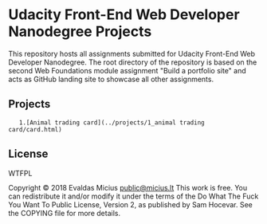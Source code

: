 # Udacity Front-End Web Developer Nanodegree Projects
This repository hosts all assignments submitted for Udacity Front-End Web Developer Nanodegree. The root directory of the repository is based on the second Web Foundations module assignment "Build a portfolio site" and acts as GitHub landing site to showcase all other assignments.
## Projects
       1.[Animal trading card](../projects/1_animal trading card/card.html)

## License
<a href="http://www.wtfpl.net/"><img
       src="http://www.wtfpl.net/wp-content/uploads/2012/12/wtfpl-badge-4.png"
       width="80" height="15" alt="WTFPL" /></a>
       
Copyright © 2018 Evaldas Micius public@micius.lt
This work is free. You can redistribute it and/or modify it under the
terms of the Do What The Fuck You Want To Public License, Version 2,
as published by Sam Hocevar. See the COPYING file for more details.
